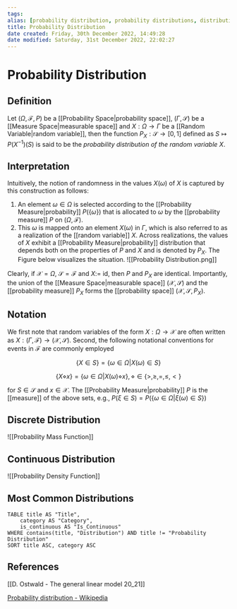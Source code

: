 ```yaml
---
tags: 
alias: [probability distribution, probability distributions, distribution, distributions, probability]
title: Probability Distribution
date created: Friday, 30th December 2022, 14:49:28
date modified: Saturday, 31st December 2022, 22:02:27
---
```


# Probability Distribution

## Definition

Let $(\Omega,\mathcal{F},P)$ be a [[Probability Space|probability space]], $(\Gamma,\mathcal{S})$ be a [[Measure Space|measurable space]] and $X:\Omega\to\Gamma$ be a [[Random Variable|random variable]], then the function $P_X:\mathcal{S}\to[0,1]$ defined as $S\mapsto P(X^{-1})(S)$ is said to be the _probability distribution of the random variable_ $X$.

## Interpretation

Intuitively, the notion of randomness in the values $X(\omega)$ of $X$ is captured by this construction as follows:

1. An element $\omega\in\Omega$ is selected according to the [[Probability Measure|probability]] $P(\{\omega\})$ that is allocated to $\omega$ by the [[probability measure]] $P$ on $(\Omega,\mathcal{F})$.
2. This $\omega$ is mapped onto an element $X(\omega)$ in $\Gamma$, which is also referred to as a realization of the [[random variable]] $X$. Across realizations, the values of $X$ exhibit a [[Probability Measure|probability]] distribution that depends both on the properties of $P$ and $X$ and is denoted by $P_X$. The Figure below visualizes the situation.
   ![[Probability Distribution.png]]

Clearly, if $\mathcal{X}=\Omega$, $\mathcal{S} = \mathcal{F}$ and $X:=$ id, then $P$ and $P_X$ are identical. Importantly, the union of the [[Measure Space|measurable space]] $(\mathcal{X},\mathcal{S})$ and the [[probability measure]] $P_X$ forms the [[probability space]] $(\mathcal{X},\mathcal{S},P_X)$.

## Notation

We first note that random variables of the form $X:\Omega\to\mathcal{X}$ are often written as $X:(\Gamma,\mathcal{F})\to(\mathcal{X},\mathcal{S})$. Second, the following notational conventions for events in $\mathcal{F}$ are commonly employed

$$ \{X\in S\}=\{\omega\in\Omega |X(\omega)\in S\} $$

$$ \{X\diamond x\}=\{\omega\in\Omega|X(\omega)\diamond x\}, \diamond\in\{>,\geq,=,\leq,<\} $$

for $S\in \mathcal{S}$ and $x\in\mathcal{X}$. The [[Probability Measure|probability]] $P$ is the [[measure]] of the above sets, e.g., $P(\xi\in S)=P(\{\omega\in\Omega|\xi(\omega)\in S\})$

## Discrete Distribution

![[Probability Mass Function]]

## Continuous Distribution

![[Probability Density Function]]

## Most Common Distributions

```dataview
TABLE title AS "Title",
	category AS "Category",
	is_continuous AS "Is_Continuous"
WHERE contains(title, "Distribution") AND title != "Probability Distribution"
SORT title ASC, category ASC
```

## References

[[D. Ostwald - The general linear model 20_21]]

[Probability distribution - Wikipedia](https://en.wikipedia.org/wiki/Probability_distribution)
